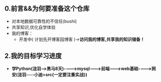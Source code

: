 ## 0.前言&&为何要准备这个仓库

- 对本地数据可靠性的不信任(bushi)
- 共享知识,优化自学体验
- 我的博客：
  - 开发中( 计划先开博客园博客 )->**访问我的博客,共享我的知识储备！**

## 2.我的目标学习进度

+ **学Python(泷羽-->黑马8天)---->mysql--->前端--->web基础---->网安(泷羽----小迪+src{一定要注重实战})**

